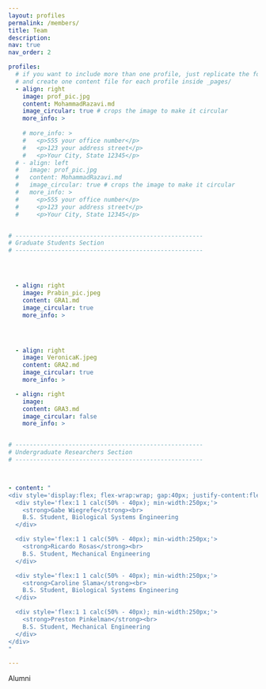 ```yaml
---
layout: profiles
permalink: /members/
title: Team
description: 
nav: true
nav_order: 2

profiles:
  # if you want to include more than one profile, just replicate the following block
  # and create one content file for each profile inside _pages/
  - align: right
    image: prof_pic.jpg
    content: MohammadRazavi.md
    image_circular: true # crops the image to make it circular
    more_info: >
    
    # more_info: >
    #   <p>555 your office number</p>
    #   <p>123 your address street</p>
    #   <p>Your City, State 12345</p>
  # - align: left
  #   image: prof_pic.jpg
  #   content: MohammadRazavi.md
  #   image_circular: true # crops the image to make it circular
  #   more_info: >
  #     <p>555 your office number</p>
  #     <p>123 your address street</p>
  #     <p>Your City, State 12345</p>


# -----------------------------------------------------
# Graduate Students Section
# -----------------------------------------------------




  - align: right
    image: Prabin_pic.jpeg
    content: GRA1.md
    image_circular: true
    more_info: >




  - align: right
    image: VeronicaK.jpeg
    content: GRA2.md
    image_circular: true
    more_info: >

  - align: right
    image: 
    content: GRA3.md
    image_circular: false
    more_info: >


# -----------------------------------------------------
# Undergraduate Researchers Section
# -----------------------------------------------------



- content: "
<div style='display:flex; flex-wrap:wrap; gap:40px; justify-content:flex-start;'>
  <div style='flex:1 1 calc(50% - 40px); min-width:250px;'>
    <strong>Gabe Wiegrefe</strong><br>
    B.S. Student, Biological Systems Engineering
  </div>

  <div style='flex:1 1 calc(50% - 40px); min-width:250px;'>
    <strong>Ricardo Rosas</strong><br>
    B.S. Student, Mechanical Engineering
  </div>

  <div style='flex:1 1 calc(50% - 40px); min-width:250px;'>
    <strong>Caroline Slama</strong><br>
    B.S. Student, Biological Systems Engineering
  </div>

  <div style='flex:1 1 calc(50% - 40px); min-width:250px;'>
    <strong>Preston Pinkelman</strong><br>
    B.S. Student, Mechanical Engineering
  </div>
</div>
"

---
```

Alumni
